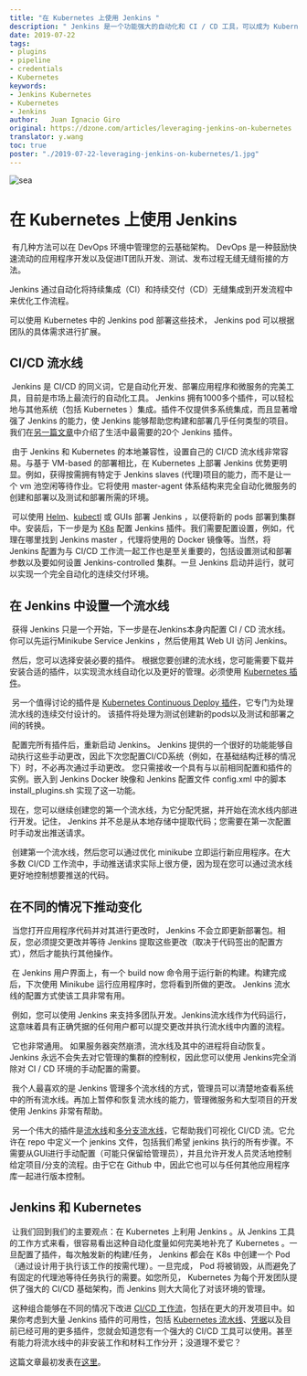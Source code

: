 ```yaml
---
title: "在 Kubernetes 上使用 Jenkins "
description: " Jenkins 是一个功能强大的自动化和 CI / CD 工具，可以成为 Kubernetes 流水线的重要组成部分。"
date: 2019-07-22
tags: 
- plugins
- pipeline
- credentials 
- Kubernetes
keywords:
- Jenkins Kubernetes
- Kubernetes
- Jenkins
author:   Juan Ignacio Giro
original: https://dzone.com/articles/leveraging-jenkins-on-kubernetes
translator: y.wang
toc: true  
poster: "./2019-07-22-leveraging-jenkins-on-kubernetes/1.jpg"
---
```


![sea](sea.jpg)
# 在 Kubernetes 上使用 Jenkins     

​    有几种方法可以在 DevOps 环境中管理您的云基础架构。 DevOps 是一种鼓励快速流动的应用程序开发以及促进IT团队开发、测试、发布过程无缝无缝衔接的方法。

   Jenkins 通过自动化将持续集成（CI）和持续交付（CD）无缝集成到开发流程中来优化工作流程。 

可以使用 Kubernetes 中的 Jenkins pod 部署这些技术， Jenkins pod 可以根据团队的具体需求进行扩展。 

## **CI/CD** **流水线**

​    Jenkins 是 CI/CD 的同义词，它是自动化开发、部署应用程序和微服务的完美工具，目前是市场上最流行的自动化工具。 Jenkins 拥有1000多个插件，可以轻松地与其他系统（包括 Kubernetes ）集成。插件不仅提供多系统集成，而且显著增强了 Jenkins 的能力，使 Jenkins 能够帮助您构建和部署几乎任何类型的项目。我们在[另一篇文章](https://caylent.com/jenkins-plugins/)中介绍了生活中最需要的20个 Jenkins 插件。 

​    由于 Jenkins 和 Kubernetes 的本地兼容性，设置自己的 CI/CD 流水线非常容易。与基于 VM-based 的部署相比，在 Kubernetes 上部署 Jenkins 优势更明显。例如，获得按需拥有特定于 Jenkins slaves (代理)项目的能力，而不是让一个 vm 池空闲等待作业。它将使用 master-agent  体系结构来完全自动化微服务的创建和部署以及测试和部署所需的环境。 

​    可以使用 [Helm](https://github.com/helm/helm)、[kubectl](https://kubernetes.io/docs/tasks/tools/install-kubectl/) 或 GUIs 部署 Jenkins ，以便将新的 pods 部署到集群中。安装后，下一步是为 [K8s](https://plugins.jenkins.io/kubernetes) 配置 Jenkins 插件。我们需要配置设置，例如，代理在哪里找到 Jenkins master ，代理将使用的 Docker 镜像等。当然，将 Jenkins 配置为与 CI/CD 工作流一起工作也是至关重要的，包括设置测试和部署参数以及要如何设置 Jenkins-controlled 集群。一旦 Jenkins 启动并运行，就可以实现一个完全自动化的连续交付环境。 

## **在** **Jenkins** **中设置一个流水线**

​    获得 Jenkins 只是一个开始，下一步是在Jenkins本身内配置 CI / CD 流水线。 你可以先运行Minikube Service Jenkins ，然后使用其 Web UI 访问 Jenkins。

​    然后，您可以选择安装必要的插件。 根据您要创建的流水线，您可能需要下载并安装合适的插件，以实现流水线自动化以及更好的管理。必须使用 [Kubernetes 插件](https://plugins.jenkins.io/kubernetes)。

​    另一个值得讨论的插件是 [Kubernetes Continuous Deploy 插件](https://plugins.jenkins.io/kubernetes-cd)，它专门为处理流水线的连续交付设计的。 该插件将处理为测试创建新的pods以及测试和部署之间的转换。

​    配置完所有插件后，重新启动 Jenkins。 Jenkins 提供的一个很好的功能能够自动执行这些手动更改，因此下次您配置CI/CD系统（例如，在基础结构迁移的情况下）时，不必再次通过手动更改。 您只需接收一个具有与以前相同配置和插件的实例。嵌入到 Jenkins Docker 映像和 Jenkins 配置文件 config.xml 中的脚本 install_plugins.sh 实现了这一功能。

​    现在，您可以继续创建您的第一个流水线，为它分配凭据，并开始在流水线内部进行开发。记住， Jenkins 并不总是从本地存储中提取代码；您需要在第一次配置时手动发出推送请求。

​    创建第一个流水线，然后您可以通过优化 minikube 立即运行新应用程序。在大多数 CI/CD 工作流中，手动推送请求实际上很方便，因为现在您可以通过流水线更好地控制想要推送的代码。 

## **在不同的情况下推动变化** 

​    当您打开应用程序代码并对其进行更改时， Jenkins 不会立即更新部署包。相反，您必须提交更改并等待 Jenkins 提取这些更改（取决于代码签出的配置方式），然后才能执行其他操作。

​    在 Jenkins 用户界面上，有一个 build now 命令用于运行新的构建。构建完成后，下次使用 Minikube 运行应用程序时，您将看到所做的更改。 Jenkins 流水线的配置方式使该工具非常有用。 

​    例如，您可以使用 Jenkins 来支持多团队开发。Jenkins流水线作为代码运行，这意味着具有正确凭据的任何用户都可以提交更改并执行流水线中内置的流程。 

​    它也非常通用。 如果服务器突然崩溃，流水线及其中的进程将自动恢复。 Jenkins 永远不会失去对它管理的集群的控制权，因此您可以使用 Jenkins完全消除对 CI / CD 环境的手动配置的需要。 

​    我个人最喜欢的是 Jenkins 管理多个流水线的方式，管理员可以清楚地查看系统中的所有流水线。再加上暂停和恢复流水线的能力，管理微服务和大型项目的开发使用 Jenkins 非常有帮助。 

​    另一个伟大的插件是[流水线](https://github.com/jenkinsci/pipeline-plugin)和[多分支流水线](https://plugins.jenkins.io/workflow-multibranch)，它帮助我们可视化 CI/CD 流。它允许在 repo 中定义一个 jenkins 文件，包括我们希望 jenkins 执行的所有步骤。不需要从GUI进行手动配置（可能只保留给管理员），并且允许开发人员灵活地控制给定项目/分支的流程。由于它在 Github 中，因此它也可以与任何其他应用程序库一起进行版本控制。

## **Jenkins**  **和**  **Kubernetes**

​    让我们回到我们的主要观点：在 Kubernetes 上利用 Jenkins 。从 Jenkins 工具的工作方式来看，很容易看出这种自动化度量如何完美地补充了 Kubernetes 。一旦配置了插件，每次触发新的构建/任务， Jenkins 都会在 K8s 中创建一个 Pod （通过设计用于执行该工作的按需代理）。一旦完成， Pod 将被销毁，从而避免了有固定的代理池等待任务执行的需要。如您所见， Kubernetes 为每个开发团队提供了强大的 CI/CD 基础架构，而 Jenkins 则大大简化了对该环境的管理。 

​    这种组合能够在不同的情况下改进 [CI/CD 工作流](https://dzone.com/articles/learn-how-to-setup-a-cicd-pipeline-from-scratch)，包括在更大的开发项目中。如果你考虑到大量 Jenkins 插件的可用性，包括 [Kubernetes 流水线](https://plugins.jenkins.io/kubernetes-pipeline-steps)、[凭据](https://plugins.jenkins.io/kubernetes-credentials)以及目前已经可用的更多插件，您就会知道您有一个强大的 CI/CD 工具可以使用。甚至有能力将流水线中的非安装工作和材料工作分开；没道理不爱它？  

这篇文章最初发表在[这里](https://caylent.com/leveraging-jenkins-on-kubernetes/)。 

 

 